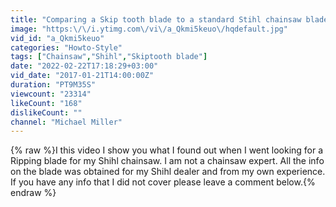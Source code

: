 ```yaml
---
title: "Comparing a Skip tooth blade to a standard Stihl chainsaw blade"
image: "https:\/\/i.ytimg.com\/vi\/a_Qkmi5keuo\/hqdefault.jpg"
vid_id: "a_Qkmi5keuo"
categories: "Howto-Style"
tags: ["Chainsaw","Shihl","Skiptooth blade"]
date: "2022-02-22T17:18:29+03:00"
vid_date: "2017-01-21T14:00:00Z"
duration: "PT9M35S"
viewcount: "23314"
likeCount: "168"
dislikeCount: ""
channel: "Michael Miller"
---
```

{% raw %}I this video I show you what I found out when I went looking for a Ripping blade for my Shihl chainsaw. I am not a chainsaw expert. All the info on the blade was obtained for my Shihl dealer and from my own experience. If you have any info that I did not cover please leave a comment below.{% endraw %}
